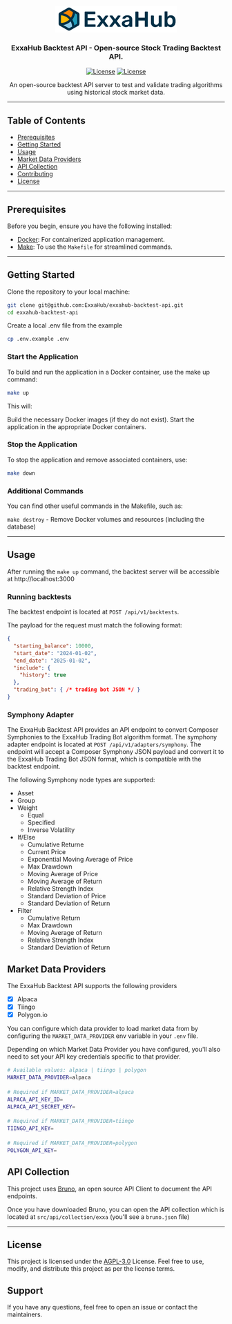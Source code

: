 <div align="center">
<a href="https://www.exxahub.com/">
  <img src="assets/images/exxa-logo-2x.png" height="60"/>
</a>

### ExxaHub Backtest API - Open-source Stock Trading Backtest API. 

[![License](https://img.shields.io/badge/license-AGPL--3.0-blue.svg)](LICENSE)
[![License](https://img.shields.io/badge/website-exxahub.com-orange.svg)](https://www.exxahub.com/)

An open-source backtest API server to test and validate trading algorithms using historical stock market data. 

</div>

---

## Table of Contents

- [Prerequisites](#prerequisites)
- [Getting Started](#getting-started)
- [Usage](#usage)
- [Market Data Providers](#market-data-providers)
- [API Collection](#api-collection)
- [Contributing](#contributing)
- [License](#license)

---

## Prerequisites

Before you begin, ensure you have the following installed:

- [Docker](https://www.docker.com/get-started): For containerized application management.
- [Make](https://www.gnu.org/software/make/): To use the `Makefile` for streamlined commands.

---

## Getting Started

Clone the repository to your local machine:

```bash
git clone git@github.com:ExxaHub/exxahub-backtest-api.git
cd exxahub-backtest-api
```

Create a local .env file from the example

```bash
cp .env.example .env
```

### Start the Application
To build and run the application in a Docker container, use the make up command:

```bash
make up
```

This will:

Build the necessary Docker images (if they do not exist).
Start the application in the appropriate Docker containers.

### Stop the Application
To stop the application and remove associated containers, use:

```bash
make down
```

### Additional Commands
You can find other useful commands in the Makefile, such as:

`make destroy` - Remove Docker volumes and resources (including the database)

---

## Usage

After running the `make up` command, the backtest server will be accessible at http://localhost:3000

### Running backtests

The backtest endpoint is located at `POST /api/v1/backtests`. 

The payload for the request must match the following format:

```json
{
  "starting_balance": 10000,
  "start_date": "2024-01-02",
  "end_date": "2025-01-02",
  "include": {
    "history": true
  },
  "trading_bot": { /* trading bot JSON */ }
}
```

### Symphony Adapter

The ExxaHub Backtest API provides an API endpoint to convert Composer Symphonies to the ExxaHub Trading Bot algorithm format. The symphony adapter endpoint is located at `POST /api/v1/adapters/symphony`. The endpoint will accept a Composer Symphony JSON payload and convert it to the ExxaHub Trading Bot JSON format, which is compatible with the backtest endpoint.

The following Symphony node types are supported:
- Asset
- Group
- Weight
  - Equal
  - Specified
  - Inverse Volatility
- If/Else
  - Cumulative Returne
  - Current Price
  - Exponential Moving Average of Price
  - Max Drawdown
  - Moving Average of Price
  - Moving Average of Return
  - Relative Strength Index
  - Standard Deviation of Price
  - Standard Deviation of Return
- Filter
  - Cumulative Return
  - Max Drawdown
  - Moving Average of Return
  - Relative Strength Index
  - Standard Deviation of Return

## Market Data Providers

The ExxaHub Backtest API supports the following providers

- [x] Alpaca
- [x] Tiingo
- [x] Polygon.io

You can configure which data provider to load market data from by configuring the `MARKET_DATA_PROVIDER` env variable in your `.env` file.

Depending on which Market Data Provider you have configured, you'll also need to set your API key credentials specific to that provider.

```bash
# Available values: alpaca | tiingo | polygon
MARKET_DATA_PROVIDER=alpaca

# Required if MARKET_DATA_PROVIDER=alpaca
ALPACA_API_KEY_ID=
ALPACA_API_SECRET_KEY=

# Required if MARKET_DATA_PROVIDER=tiingo
TIINGO_API_KEY=

# Required if MARKET_DATA_PROVIDER=polygon
POLYGON_API_KEY=
```

## API Collection

This project uses [Bruno](https://www.usebruno.com/), an open source API Client to document the API endpoints. 

Once you have downloaded Bruno, you can open the API collection which is located at `src/api/collection/exxa` (you'll see a `bruno.json` file)

---

## License
This project is licensed under the [AGPL-3.0](./LICENSE) License.
Feel free to use, modify, and distribute this project as per the license terms.

## Support
If you have any questions, feel free to open an issue or contact the maintainers.

